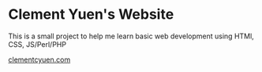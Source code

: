 # Clement Yuen's Website
This is a small project to help me learn basic web development using HTMl, CSS, JS/Perl/PHP

[clementcyuen.com](ccyuen.github.io)
